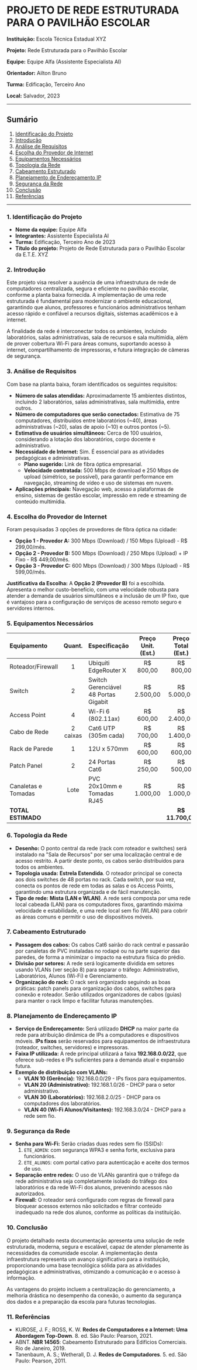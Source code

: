 # PROJETO DE REDE ESTRUTURADA PARA O PAVILHÃO ESCOLAR

**Instituição:** Escola Técnica Estadual XYZ

**Projeto:** Rede Estruturada para o Pavilhão Escolar

**Equipe:** Equipe Alfa (Assistente Especialista AI)

**Orientador:** Ailton Bruno

**Turma:** Edificação, Terceiro Ano

**Local:** Salvador, 2023

---

## Sumário

1. [Identificação do Projeto](#1-identificação-do-projeto)
2. [Introdução](#2-introdução)
3. [Análise de Requisitos](#3-análise-de-requisitos)
4. [Escolha do Provedor de Internet](#4-escolha-do-provedor-de-internet)
5. [Equipamentos Necessários](#5-equipamentos-necessários)
6. [Topologia da Rede](#6-topologia-da-rede)
7. [Cabeamento Estruturado](#7-cabeamento-estruturado)
8. [Planejamento de Endereçamento IP](#8-planejamento-de-endereçamento-ip)
9. [Segurança da Rede](#9-segurança-da-rede)
10. [Conclusão](#10-conclusão)
11. [Referências](#11-referências)

---

### 1. Identificação do Projeto

*   **Nome da equipe:** Equipe Alfa
*   **Integrantes:** Assistente Especialista AI
*   **Turma:** Edificação, Terceiro Ano de 2023
*   **Título do projeto:** Projeto de Rede Estruturada para o Pavilhão Escolar da E.T.E. XYZ

### 2. Introdução

Este projeto visa resolver a ausência de uma infraestrutura de rede de computadores centralizada, segura e eficiente no pavilhão escolar, conforme a planta baixa fornecida. A implementação de uma rede estruturada é fundamental para modernizar o ambiente educacional, garantindo que alunos, professores e funcionários administrativos tenham acesso rápido e confiável a recursos digitais, sistemas acadêmicos e à internet.

A finalidade da rede é interconectar todos os ambientes, incluindo laboratórios, salas administrativas, sala de recursos e sala multimídia, além de prover cobertura Wi-Fi para áreas comuns, suportando acesso à internet, compartilhamento de impressoras, e futura integração de câmeras de segurança.

### 3. Análise de Requisitos

Com base na planta baixa, foram identificados os seguintes requisitos:

*   **Número de salas atendidas:** Aproximadamente 15 ambientes distintos, incluindo 2 laboratórios, salas administrativas, sala multimídia, entre outros.
*   **Número de computadores que serão conectados:** Estimativa de 75 computadores, distribuídos entre laboratórios (~40), áreas administrativas (~20), salas de apoio (~10) e outros pontos (~5).
*   **Estimativa de usuários simultâneos:** Cerca de 100 usuários, considerando a lotação dos laboratórios, corpo docente e administrativo.
*   **Necessidade de Internet:** Sim. É essencial para as atividades pedagógicas e administrativas.
    *   **Plano sugerido:** Link de fibra óptica empresarial.
    *   **Velocidade contratada:** 500 Mbps de download e 250 Mbps de upload (simétrico, se possível), para garantir performance em navegação, streaming de vídeo e uso de sistemas em nuvem.
*   **Aplicações principais:** Navegação web, acesso a plataformas de ensino, sistemas de gestão escolar, impressão em rede e streaming de conteúdo multimídia.

### 4. Escolha do Provedor de Internet

Foram pesquisadas 3 opções de provedores de fibra óptica na cidade:

*   **Opção 1 - Provedor A:** 300 Mbps (Download) / 150 Mbps (Upload) - R$ 299,00/mês.
*   **Opção 2 - Provedor B:** 500 Mbps (Download) / 250 Mbps (Upload) + IP Fixo - R$ 449,00/mês.
*   **Opção 3 - Provedor C:** 600 Mbps (Download) / 300 Mbps (Upload) - R$ 599,00/mês.

**Justificativa da Escolha:** A **Opção 2 (Provedor B)** foi a escolhida. Apresenta o melhor custo-benefício, com uma velocidade robusta para atender a demanda de usuários simultâneos e a inclusão de um IP fixo, que é vantajoso para a configuração de serviços de acesso remoto seguro e servidores internos.

### 5. Equipamentos Necessários

| Equipamento | Quant. | Especificação | Preço Unit. (Est.) | Preço Total (Est.) |
| :--- | :---: | :--- | :---: | :---: |
| Roteador/Firewall | 1 | Ubiquiti EdgeRouter X | R$ 800,00 | R$ 800,00 |
| Switch | 2 | Switch Gerenciável 48 Portas Gigabit | R$ 2.500,00 | R$ 5.000,00 |
| Access Point | 4 | Wi-Fi 6 (802.11ax) | R$ 600,00 | R$ 2.400,00 |
| Cabo de Rede | 2 caixas | Cat6 UTP (305m cada) | R$ 700,00 | R$ 1.400,00 |
| Rack de Parede | 1 | 12U x 570mm | R$ 600,00 | R$ 600,00 |
| Patch Panel | 2 | 24 Portas Cat6 | R$ 250,00 | R$ 500,00 |
| Canaletas e Tomadas | Lote | PVC 20x10mm e Tomadas RJ45 | R$ 1.000,00 | R$ 1.000,00 |
| **TOTAL ESTIMADO** | | | | **R$ 11.700,00** |

### 6. Topologia da Rede

*   **Desenho:** O ponto central da rede (rack com roteador e switches) será instalado na "Sala de Recursos" por ser uma localização central e de acesso restrito. A partir deste ponto, os cabos serão distribuídos para todos os ambientes.
*   **Topologia usada:** **Estrela Estendida**. O roteador principal se conecta aos dois switches de 48 portas no rack. Cada switch, por sua vez, conecta os pontos de rede em todas as salas e os Access Points, garantindo uma estrutura organizada e de fácil manutenção.
*   **Tipo de rede:** **Mista (LAN e WLAN)**. A rede será composta por uma rede local cabeada (LAN) para os computadores fixos, garantindo máxima velocidade e estabilidade, e uma rede local sem fio (WLAN) para cobrir as áreas comuns e permitir o uso de dispositivos móveis.

### 7. Cabeamento Estruturado

*   **Passagem dos cabos:** Os cabos Cat6 sairão do rack central e passarão por canaletas de PVC instaladas no rodapé ou na parte superior das paredes, de forma a minimizar o impacto na estrutura física do prédio.
*   **Divisão por setores:** A rede será logicamente dividida em setores usando VLANs (ver seção 8) para separar o tráfego: Administrativo, Laboratórios, Alunos (Wi-Fi) e Gerenciamento.
*   **Organização do rack:** O rack será organizado seguindo as boas práticas: patch panels para organização dos cabos, switches para conexão e roteador. Serão utilizados organizadores de cabos (guias) para manter o rack limpo e facilitar futuras manutenções.

### 8. Planejamento de Endereçamento IP

*   **Serviço de Endereçamento:** Será utilizado **DHCP** na maior parte da rede para atribuição dinâmica de IPs a computadores e dispositivos móveis. **IPs fixos** serão reservados para equipamentos de infraestrutura (roteador, switches, servidores) e impressoras.
*   **Faixa IP utilizada:** A rede principal utilizará a faixa **192.168.0.0/22**, que oferece sub-redes e IPs suficientes para a demanda atual e expansão futura.
*   **Exemplo de distribuição com VLANs:**
    *   **VLAN 10 (Gerência):** 192.168.0.0/29 - IPs fixos para equipamentos.
    *   **VLAN 20 (Administrativo):** 192.168.1.0/26 - DHCP para o setor administrativo.
    *   **VLAN 30 (Laboratórios):** 192.168.2.0/25 - DHCP para os computadores dos laboratórios.
    *   **VLAN 40 (Wi-Fi Alunos/Visitantes):** 192.168.3.0/24 - DHCP para a rede sem fio.

### 9. Segurança da Rede

*   **Senha para Wi-Fi:** Serão criadas duas redes sem fio (SSIDs):
    1.  `ETE_ADMIN`: com segurança WPA3 e senha forte, exclusiva para funcionários.
    2.  `ETE_ALUNOS`: com portal cativo para autenticação e aceite dos termos de uso.
*   **Separação entre redes:** O uso de VLANs garantirá que o tráfego da rede administrativa seja completamente isolado do tráfego dos laboratórios e da rede Wi-Fi dos alunos, prevenindo acessos não autorizados.
*   **Firewall:** O roteador será configurado com regras de firewall para bloquear acessos externos não solicitados e filtrar conteúdo inadequado na rede dos alunos, conforme as políticas da instituição.

### 10. Conclusão

O projeto detalhado nesta documentação apresenta uma solução de rede estruturada, moderna, segura e escalável, capaz de atender plenamente às necessidades da comunidade escolar. A implementação desta infraestrutura representa um avanço significativo para a instituição, proporcionando uma base tecnológica sólida para as atividades pedagógicas e administrativas, otimizando a comunicação e o acesso à informação.

As vantagens do projeto incluem a centralização do gerenciamento, a melhoria drástica no desempenho da conexão, o aumento da segurança dos dados e a preparação da escola para futuras tecnologias.

### 11. Referências

*   KUROSE, J. F.; ROSS, K. W. **Redes de Computadores e a Internet: Uma Abordagem Top-Down**. 8. ed. São Paulo: Pearson, 2021.
*   ABNT. **NBR 14565**: Cabeamento Estruturado para Edifícios Comerciais. Rio de Janeiro, 2019.
*   Tanenbaum, A. S.; Wetherall, D. J. **Redes de Computadores**. 5. ed. São Paulo: Pearson, 2011.